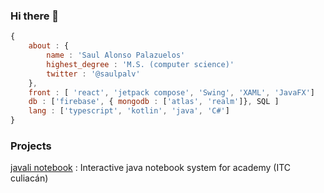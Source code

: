 ### Hi there 👋

```js
{
    about : {
        name : 'Saul Alonso Palazuelos'
        highest_degree : 'M.S. (computer science)'
        twitter : '@saulpalv'
    },
    front : [ 'react', 'jetpack compose', 'Swing', 'XAML', 'JavaFX']
    db : ['firebase', { mongodb : ['atlas', 'realm']}, SQL ]
    lang : ['typescript', 'kotlin', 'java', 'C#']
}
```
### Projects

[javali notebook](https://github.com/saulpalv/javali-notebook) : Interactive java notebook system for academy (ITC culiacán)
